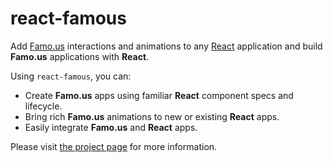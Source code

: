 # react-famous

Add [Famo.us](http://famo.us) interactions and animations to any [React](http://facebook.github.io/react/) application and build **Famo.us** applications with **React**.

Using `react-famous`, you can:

* Create **Famo.us** apps using familiar **React** component specs and lifecycle.
* Bring rich **Famo.us** animations to new or existing **React** apps.
* Easily integrate **Famo.us** and **React** apps.

Please visit [the project page](https://github.com/pilwon/react-famous) for more information.
